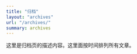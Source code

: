 ```yaml
---
title: "归档"
layout: "archives"
url: "/archives/"
summary: archives
---
```

这里是归档页的描述内容。这里面按时间排列所有文章。
